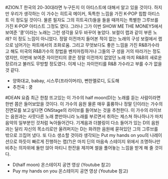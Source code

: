 #ZION.T
한국의 20-30대라면 누구든지 이 아티스트에 대해서 알고 있을 것이다. 하지만 우리가 생각하는 이 가수는 히트곡 메이커, 독특한
느낌을 가진 K-POP 힙합 아티스트 이 정도일 것이다. 물론 필자도 그의 히트곡(1)들을 들을 때까지는 특별한 그루브를 가진 K-POP
아티스트 그정도 였다. 그러나 그가 이번 SHOW ME THE MONEY5에서 보여준 '쿵'이라는 노래는 그런 생각을 모두 바꾸어 놓았다.
보컬이 랩과 같이 부른 노래? 이 정도 느낌이 아니었다. 정말 이전까지 들어본 적이 없는 노래의 구성 보컬에서 랩으로 넘어가는
파트에서의 조화로움. 그리고 무엇보다도 좋은 느낌을 가진 R&B가수라고 해도 미국의 R&B가수의 창법을 벤치마킹하거나 그들의 구
성을 거의 따라가는 정도였지만, 이번에 보여준 자이언티의 쿵은 정말 이전까지 없었던 노래 마치 R&B의 새로운 장르라고 불러도
무방할 정도였다. 이제 나는 자이언티를 R&B 가수라고 부를 수가 없을 것 같다.

* 양화대교, babay, 시스루(프라이머리), 뻔한멜로디, 도도해
* 추천곡 : 쿵

#DEAN
요즘 최근 한참 뜨고있는 이 가수의 half moon(D)는 노래를 듣는 사람이라면 한번 쯤은 들어보았을 것이다. 이 가수의 음원 물론 매우
훌륭하나 정말 딘이라는 가수의 진면모를 보고싶다면 ONStage의 라이브를 들어보는 것을 추천한다. 이 가수의 라이브는 음원과는 사뭇다른 노래 뿐만아니라 노래를 부르면서 취하는 제스쳐 하나하나가 마치 음악의 일부분인 것처럼 녹아들어간다. 기계음과 더블링이 다소 들어가 있는 D의 음원과는 달리 자신의 목소리로만 울려퍼지는 D는 화려한 음원에 묻혀있던 그의 그루브를 밖으로 끄집어 냈다.
또 다소 생소할 것이라 생각되는 Put my hands on you의 나레이션으로 하듯이 빠르게 진행하는 랩(?)은 마치 딘의 마음속 스테이지 위에서 조명하나만 비추는 의자위에 둘만 앉아 마티니 한잔을 제끼며 썰을 풀어놓는 느낌을 받게 해 줄 것이다.

* D(half moon) 온스테이지 공연 영상 (Youtube 참고)
* Puy my hands on you 온스테이지 공연 영상 (Youtube 참고)


